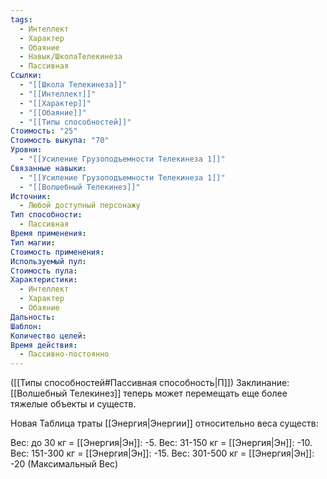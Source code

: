 ```yaml
---
tags:
  - Интеллект
  - Характер
  - Обаяние
  - Навык/ШколаТелекинеза
  - Пассивная
Ссылки:
  - "[[Школа Телекинеза]]"
  - "[[Интеллект]]"
  - "[[Характер]]"
  - "[[Обаяние]]"
  - "[[Типы способностей]]"
Стоимость: "25"
Стоимость выкупа: "70"
Уровни:
  - "[[Усиление Грузоподъемности Телекинеза 1]]"
Связанные навыки:
  - "[[Усиление Грузоподъемности Телекинеза 1]]"
  - "[[Волшебный Телекинез]]"
Источник:
  - Любой доступный персонажу
Тип способности:
  - Пассивная
Время применения: 
Тип магии: 
Стоимость применения: 
Используемый пул: 
Стоимость пула: 
Характеристики:
  - Интеллект
  - Характер
  - Обаяние
Дальность: 
Шаблон: 
Количество целей: 
Время действия:
  - Пассивно-постоянно
---
```

([[Типы способностей#Пассивная способность|П]]) Заклинание: [[Волшебный Телекинез]] теперь может перемещать еще более тяжелые объекты и существ.

Новая Таблица траты [[Энергия|Энергии]] относительно веса существ:

Вес: до 30 кг = [[Энергия|Эн]]: -5. 
Вес: 31-150 кг = [[Энергия|Эн]]: -10.
Вес: 151-300 кг =  [[Энергия|Эн]]: -15.
Вес: 301-500 кг = [[Энергия|Эн]]: -20 (Максимальный Вес)